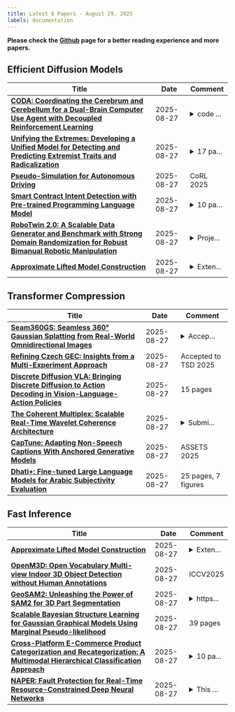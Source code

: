 ```yaml
---
title: Latest 6 Papers - August 29, 2025
labels: documentation
---
```

**Please check the [Github](https://github.com/zezhishao/MTS_Daily_ArXiv) page for a better reading experience and more papers.**

## Efficient Diffusion Models
| **Title** | **Date** | **Comment** |
| --- | --- | --- |
| **[CODA: Coordinating the Cerebrum and Cerebellum for a Dual-Brain Computer Use Agent with Decoupled Reinforcement Learning](http://arxiv.org/abs/2508.20096v1)** | 2025-08-27 | <details><summary>code ...</summary><p>code available at this url: https://github.com/OpenIXCLab/CODA</p></details> |
| **[Unifying the Extremes: Developing a Unified Model for Detecting and Predicting Extremist Traits and Radicalization](http://arxiv.org/abs/2501.04820v2)** | 2025-08-27 | <details><summary>17 pa...</summary><p>17 pages, 7 figures, 4 tables</p></details> |
| **[Pseudo-Simulation for Autonomous Driving](http://arxiv.org/abs/2506.04218v2)** | 2025-08-27 | CoRL 2025 |
| **[Smart Contract Intent Detection with Pre-trained Programming Language Model](http://arxiv.org/abs/2508.20086v1)** | 2025-08-27 | <details><summary>10 pa...</summary><p>10 pages, 5 figures, conference</p></details> |
| **[RoboTwin 2.0: A Scalable Data Generator and Benchmark with Strong Domain Randomization for Robust Bimanual Robotic Manipulation](http://arxiv.org/abs/2506.18088v2)** | 2025-08-27 | <details><summary>Proje...</summary><p>Project Page: https://robotwin-platform.github.io/, Code: https://github.com/robotwin-Platform/robotwin, Doc: https://robotwin-platform.github.io/doc/</p></details> |
| **[Approximate Lifted Model Construction](http://arxiv.org/abs/2504.20784v3)** | 2025-08-27 | <details><summary>Exten...</summary><p>Extended version of paper accepted to the Proceedings of the 34th International Joint Conference on Artificial Intelligence (IJCAI-2025)</p></details> |

## Transformer Compression
| **Title** | **Date** | **Comment** |
| --- | --- | --- |
| **[Seam360GS: Seamless 360° Gaussian Splatting from Real-World Omnidirectional Images](http://arxiv.org/abs/2508.20080v1)** | 2025-08-27 | <details><summary>Accep...</summary><p>Accepted to ICCV 2025. 10 pages main text, 4 figures, 4 tables, supplementary material included</p></details> |
| **[Refining Czech GEC: Insights from a Multi-Experiment Approach](http://arxiv.org/abs/2506.22402v2)** | 2025-08-27 | Accepted to TSD 2025 |
| **[Discrete Diffusion VLA: Bringing Discrete Diffusion to Action Decoding in Vision-Language-Action Policies](http://arxiv.org/abs/2508.20072v1)** | 2025-08-27 | 15 pages |
| **[The Coherent Multiplex: Scalable Real-Time Wavelet Coherence Architecture](http://arxiv.org/abs/2508.19994v1)** | 2025-08-27 | <details><summary>Submi...</summary><p>Submitted to International Symposium for Signal Processing 2025</p></details> |
| **[CapTune: Adapting Non-Speech Captions With Anchored Generative Models](http://arxiv.org/abs/2508.19971v1)** | 2025-08-27 | ASSETS 2025 |
| **[Dhati+: Fine-tuned Large Language Models for Arabic Subjectivity Evaluation](http://arxiv.org/abs/2508.19966v1)** | 2025-08-27 | 25 pages, 7 figures |

## Fast Inference
| **Title** | **Date** | **Comment** |
| --- | --- | --- |
| **[Approximate Lifted Model Construction](http://arxiv.org/abs/2504.20784v3)** | 2025-08-27 | <details><summary>Exten...</summary><p>Extended version of paper accepted to the Proceedings of the 34th International Joint Conference on Artificial Intelligence (IJCAI-2025)</p></details> |
| **[OpenM3D: Open Vocabulary Multi-view Indoor 3D Object Detection without Human Annotations](http://arxiv.org/abs/2508.20063v1)** | 2025-08-27 | ICCV2025 |
| **[GeoSAM2: Unleashing the Power of SAM2 for 3D Part Segmentation](http://arxiv.org/abs/2508.14036v2)** | 2025-08-27 | <details><summary>https...</summary><p>https://detailgen3d.github.io/GeoSAM2/</p></details> |
| **[Scalable Bayesian Structure Learning for Gaussian Graphical Models Using Marginal Pseudo-likelihood](http://arxiv.org/abs/2307.00127v4)** | 2025-08-27 | 39 pages |
| **[Cross-Platform E-Commerce Product Categorization and Recategorization: A Multimodal Hierarchical Classification Approach](http://arxiv.org/abs/2508.20013v1)** | 2025-08-27 | <details><summary>10 pa...</summary><p>10 pages, 5 figures, 3 tables</p></details> |
| **[NAPER: Fault Protection for Real-Time Resource-Constrained Deep Neural Networks](http://arxiv.org/abs/2504.06591v2)** | 2025-08-27 | <details><summary>This ...</summary><p>This work has been accepted for publication in IEEE IOLTS 2025. The final published version available via IEEE Xplore</p></details> |

